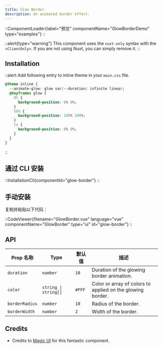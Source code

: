 ```yaml
---
title: Glow Border
description: An animated border effect.
---
```


::ComponentLoader{label="预览" componentName="GlowBorderDemo" type="examples"}
::

::alert{type="warning"}
This component uses the `nuxt-only` syntax with the `<ClientOnly>`. If you are not using Nuxt, you can simply remove it.
::

## Installation

::alert
Add following entry to inline theme in your `main.css` file.

```css
@theme inline {
  --animate-glow: glow var(--duration) infinite linear;
  @keyframes glow {
    0% {
      background-position: 0% 0%;
    }
    50% {
      background-position: 100% 100%;
    }
    to {
      background-position: 0% 0%;
    }
  }
}
```

::

## 通过 CLI 安装

::InstallationCli{componentId="glow-border"}
::

## 手动安装

复制并粘贴以下代码：

::CodeViewer{filename="GlowBorder.vue" language="vue" componentName="GlowBorder" type="ui" id="glow-border"}
::

## API

| Prop 名称      | Type                 | 默认值 | 描述                                                       |
| -------------- | -------------------- | ------ | ---------------------------------------------------------- |
| `duration`     | `number`             | `10`   | Duration of the glowing border animation.                  |
| `color`        | `string \| string[]` | `#FFF` | Color or array of colors to applied on the glowing border. |
| `borderRadius` | `number`             | `10`   | Radius of the border.                                      |
| `borderWidth`  | `number`             | `2`    | Width of the border.                                       |

## Credits

- Credits to [Magic UI](https://magicui.design/docs/components/shine-border) for this fantastic component.
